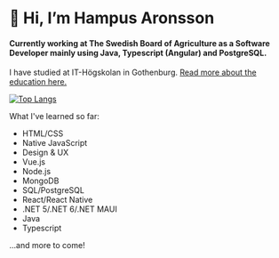 # 👋 Hi, I’m Hampus Aronsson
#### Currently working at The Swedish Board of Agriculture as a Software Developer mainly using Java, Typescript (Angular) and PostgreSQL.
I have studied at IT-Högskolan in Gothenburg. [Read more about the education here.](https://www.iths.se/courses/javascript-utvecklare/)

[![Top Langs](https://github-readme-stats.vercel.app/api/top-langs/?username=HampZ99&theme=dark)](https://github.com/anuraghazra/github-readme-stats)

What I've learned so far:

- HTML/CSS
- Native JavaScript
- Design & UX
- Vue.js
- Node.js
- MongoDB
- SQL/PostgreSQL
- React/React Native
- .NET 5/.NET 6/.NET MAUI
- Java
- Typescript
  
...and more to come!
